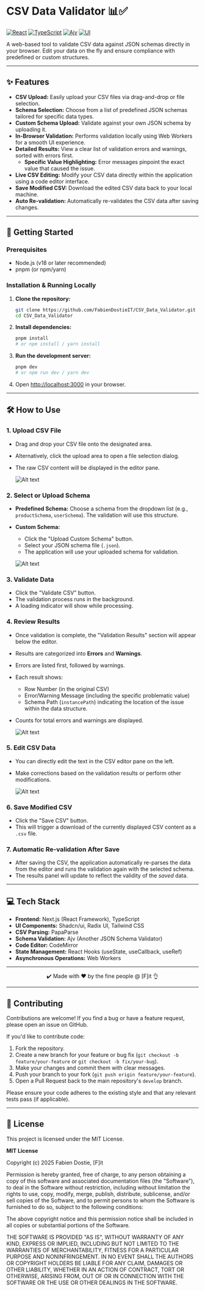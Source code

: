 # CSV Data Validator 📊✅

[![React](https://img.shields.io/badge/React-Next.js-blue?style=flat-square&logo=react)](https://nextjs.org/)
[![TypeScript](https://img.shields.io/badge/TypeScript-4.9.5-blue?style=flat-square&logo=typescript)](https://www.typescriptlang.org/)
[![Ajv](https://img.shields.io/badge/Schema%20Validation-Ajv-orange?style=flat-square)](https://ajv.js.org/)
[![UI](https://img.shields.io/badge/UI-Shadcn/ui-black?style=flat-square)](https://ui.shadcn.com/)

A web-based tool to validate CSV data against JSON schemas directly in your browser. Edit your data on the fly and ensure compliance with predefined or custom structures.

---

## ✨ Features

*   **CSV Upload:** Easily upload your CSV files via drag-and-drop or file selection.
*   **Schema Selection:** Choose from a list of predefined JSON schemas tailored for specific data types.
*   **Custom Schema Upload:** Validate against your own JSON schema by uploading it.
*   **In-Browser Validation:** Performs validation locally using Web Workers for a smooth UI experience.
*   **Detailed Results:** View a clear list of validation errors and warnings, sorted with errors first.
    *   **Specific Value Highlighting:** Error messages pinpoint the exact value that caused the issue.
*   **Live CSV Editing:** Modify your CSV data directly within the application using a code editor interface.
*   **Save Modified CSV:** Download the edited CSV data back to your local machine.
*   **Auto Re-validation:** Automatically re-validates the CSV data after saving changes.

---

## 🚀 Getting Started

### Prerequisites

*   Node.js (v18 or later recommended)
*   pnpm (or npm/yarn)

### Installation & Running Locally

1.  **Clone the repository:**
    ```bash
    git clone https://github.com/FabienDostieIT/CSV_Data_Validator.git
    cd CSV_Data_Validator
    ```

2.  **Install dependencies:**
    ```bash
    pnpm install
    # or npm install / yarn install
    ```

3.  **Run the development server:**
    ```bash
    pnpm dev
    # or npm run dev / yarn dev
    ```

4.  Open [http://localhost:3000](http://localhost:3000) in your browser.

---

## 🛠️ How to Use

### 1. Upload CSV File

*   Drag and drop your CSV file onto the designated area.
*   Alternatively, click the upload area to open a file selection dialog.
*   The raw CSV content will be displayed in the editor pane.

    ![Alt text](img/image.png "CSV Content")

### 2. Select or Upload Schema

*   **Predefined Schema:** Choose a schema from the dropdown list (e.g., `productSchema`, `userSchema`). The validation will use this structure.
*   **Custom Schema:**
    *   Click the "Upload Custom Schema" button.
    *   Select your JSON schema file (`.json`).
    *   The application will use your uploaded schema for validation.

    ![Alt text](img/image2.png "JSON Schema") 

### 3. Validate Data

*   Click the "Validate CSV" button.
*   The validation process runs in the background.
*   A loading indicator will show while processing.

### 4. Review Results

*   Once validation is complete, the "Validation Results" section will appear below the editor.
*   Results are categorized into **Errors** and **Warnings**.
*   Errors are listed first, followed by warnings.
*   Each result shows:
    *   Row Number (in the original CSV)
    *   Error/Warning Message (including the specific problematic value)
    *   Schema Path (`instancePath`) indicating the location of the issue within the data structure.
*   Counts for total errors and warnings are displayed.

    ![Alt text](img/image3.png "Results section")

### 5. Edit CSV Data

*   You can directly edit the text in the CSV editor pane on the left.
*   Make corrections based on the validation results or perform other modifications.

    ![Alt text](img/image4.png "Optional title") 

### 6. Save Modified CSV

*   Click the "Save CSV" button.
*   This will trigger a download of the currently displayed CSV content as a `.csv` file.

### 7. Automatic Re-validation After Save

*   After saving the CSV, the application automatically re-parses the data from the editor and runs the validation again with the selected schema.
*   The results panel will update to reflect the validity of the *saved* data.

---

## 💻 Tech Stack

*   **Frontend:** Next.js (React Framework), TypeScript
*   **UI Components:** Shadcn/ui, Radix UI, Tailwind CSS
*   **CSV Parsing:** PapaParse
*   **Schema Validation:** Ajv (Another JSON Schema Validator)
*   **Code Editor:** CodeMirror
*   **State Management:** React Hooks (useState, useCallback, useRef)
*   **Asynchronous Operations:** Web Workers



---

<div align="center">
  ✔️ Made with ❤️ by the fine people @ [F]it 👌
</div>

---

## 🤝 Contributing

Contributions are welcome! If you find a bug or have a feature request, please open an issue on GitHub.

If you'd like to contribute code:

1.  Fork the repository.
2.  Create a new branch for your feature or bug fix (`git checkout -b feature/your-feature` or `git checkout -b fix/your-bug`).
3.  Make your changes and commit them with clear messages.
4.  Push your branch to your fork (`git push origin feature/your-feature`).
5.  Open a Pull Request back to the main repository's `develop` branch.

Please ensure your code adheres to the existing style and that any relevant tests pass (if applicable).

---

## 📄 License

This project is licensed under the MIT License.

**MIT License**

Copyright (c) 2025 Fabien Dostie, [F]it

Permission is hereby granted, free of charge, to any person obtaining a copy
of this software and associated documentation files (the "Software"), to deal
in the Software without restriction, including without limitation the rights
to use, copy, modify, merge, publish, distribute, sublicense, and/or sell
copies of the Software, and to permit persons to whom the Software is
furnished to do so, subject to the following conditions:

The above copyright notice and this permission notice shall be included in all
copies or substantial portions of the Software.

THE SOFTWARE IS PROVIDED "AS IS", WITHOUT WARRANTY OF ANY KIND, EXPRESS OR
IMPLIED, INCLUDING BUT NOT LIMITED TO THE WARRANTIES OF MERCHANTABILITY,
FITNESS FOR A PARTICULAR PURPOSE AND NONINFRINGEMENT. IN NO EVENT SHALL THE
AUTHORS OR COPYRIGHT HOLDERS BE LIABLE FOR ANY CLAIM, DAMAGES OR OTHER
LIABILITY, WHETHER IN AN ACTION OF CONTRACT, TORT OR OTHERWISE, ARISING FROM,
OUT OF OR IN CONNECTION WITH THE SOFTWARE OR THE USE OR OTHER DEALINGS IN THE
SOFTWARE. 